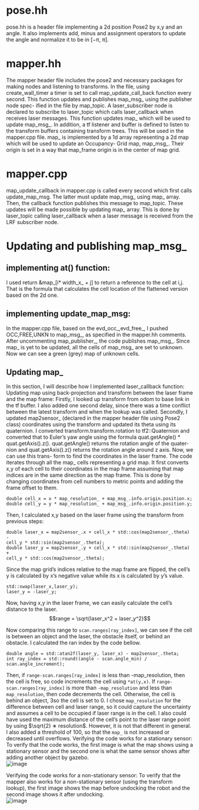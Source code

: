 # pose.hh
pose.hh is a header file implementing a 2d position Pose2 by x,y and an angle. It also implements
add, minus and assignment operators to update the angle and normalize it to be in [−π, π].

# mapper.hh
The mapper header file includes the pose2 and necessary packages for making nodes and listening
to transforms. In the file, using create_wall_timer a timer is set to call map_update_call_back
function every second. This function updates and publishes map_msg_ using the publisher node spec-
ified in the file by map_topic. A laser_subscriber node is declared to subscribe to laser_topic
which calls laser_callback when receives laser messages. This function updates map_ which will be
used to update map_msg_.
In addition, a tf listener and buffer is defined to listen to the transform buffers containing transform
trees. This will be used in the mapper.cpp file.
map_ is implemented by a 1d array representing a 2d map which will be used to update an Occupancy-
Grid map, map_msg_. Their origin is set in a way that map_frame origin is in the center of map grid.

# mapper.cpp
map_update_callback in mapper.cpp is called every second which first calls update_map_msg. The latter must
update map_msg_ using map_ array. Then, the callback function publishes this message to map_topic.
These updates will be made possible by updating map_ array. This is done by laser_topic calling
laser_callback when a laser message is received from the LRF subscriber node.


# Updating and publishing map_msg_
## implementing at() function:
I used return &map_[i* width_x_ + j] to return a reference to the cell at
i,j. That is the formula that calculates the cell location of the flattened version
based on the 2d one.

## implementing update_map_msg:
In the mapper.cpp file, based on the evd_occ_,evd_free_, I pushed
OCC,FREE,UNKN to map_msg_, as specified in the mapper.hh comments.
After uncommenting map_publisher_, the code publishes map_msg_. Since
map_ is yet to be updated, all the cells of map_msg_ are set to unknown. Now
we can see a green (grey) map of unknown cells.

## Updating map_
In this section, I will describe how I implemented laser_callback function:
Updating map using back-projection and transform between the laser frame and the
map frame:
Firstly, I looked up transform from odom to base link in the tf buffer. I also added one second delay,
since there was a time conflict between the latest transform and when the lookup was called. Secondly,
I updated map2sensor_ (declared in the mapper header file using Pose2 class) coordinates using the
transform and updated its theta using its quaternion. I converted transform.transform.rotation
to tf2::Quaternion and converted that to Euler’s yaw angle using the formula
quat.getAngle() * quat.getAxis().z(). quat.getAngle() returns the rotation angle of the quater-
nion and quat.getAxis().z() returns the rotation angle around z axis. Now, we can use this trans-
form to find the coordinates in the laser frame.
The code iterates through all the map_ cells representing a grid map. It first converts x,y of each
cell to their coordinates in the map frame assuming that map indices are in the same direction as the
map frame. This is done by changing coordinates from cell numbers to metric points and adding the
frame offset to them.
```
double cell_x = x * map_resolution_ + map_msg_.info.origin.position.x;
double cell_y = y * map_resolution_ + map_msg_.info.origin.position.y;
```
Then, I calculated x,y based on the laser frame using the transform from previous steps:
```
double laser_x = map2sensor_.x + cell_x * std::cos(map2sensor_.theta) -
cell_y * std::sin(map2sensor_.theta);
double laser_y = map2sensor_.y + cell_x * std::sin(map2sensor_.theta) +
cell_y * std::cos(map2sensor_.theta);
```

Since the map grid’s indices relative to the map frame are flipped, the cell’s y is calculated by x’s
negative value while its x is calculated by y’s value.
```
std::swap(laser_x,laser_y);
laser_y = -laser_y;
```
Now, having x,y in the laser frame, we can easily calculate the cell’s distance to the laser.
$$range = \sqrt{laser_x^2 + laser_y^2}$$

Now comparing this range to `scan.ranges[ray_index]`, we can see if the cell is between an object
and the laser, the obstacle itself, or behind an obstacle.
I calculated the ran index by the code bellow.
```
double angle = std::atan2f(laser_y, laser_x) - map2sensor_.theta;
int ray_index = std::round((angle - scan.angle_min) / scan.angle_increment);
```
Then, if `range-scan.ranges[ray_index]` is less than -map_resolution, then the cell is free, so code
increments the cell using `*at(y,x)`. If `range-scan.ranges[ray_index]` is more than `-map_resolution`
and less than `map_resolution`, then code decrements the cell. Otherwise, the cell is behind an object,
3so the cell is set to 0. I chose `map_resolution` for the difference between cell and laser range, so it
could capture the uncertainty and assumes a cell to be occupied if laser range is in the cell. I also could
have used the maximum distance of the cell’s point to the laser range point by using $\sqrt{2} ∗ resolution$.
However, it is not that different in general.
I also added a threshold of 100, so that the `map_` is not increased or decreased until overflows.
Verifying the code works for a stationary sensor:
To verify that the code works, the first image is what the map shows using a stationary sensor and
the second one is what the same sensor shows after adding another object by gazebo. <br>
![image](https://github.com/ftaheri/robot_learning/assets/44457498/4fa8d86e-a67e-4b97-8e34-71bcdcd9197a)

Verifying the code works for a non-stationary sensor:
To verify that the mapper also works for a non-stationary sensor (using the transform lookup), the
first image shows the map before undocking the robot and the second image shows it after undocking. <br>
![image](https://github.com/ftaheri/robot_learning/assets/44457498/47a2cd65-7491-4fa5-9ae6-acfcec2ee32f)
